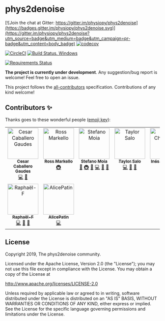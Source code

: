 <!--(https://raw.githubusercontent.com/physiopy/phys2denoise/master/docs/_static/phys2denoise_card.jpg)-->
<a name="readme"></a>
<!-- <img alt="physiopy" src="https://github.com/physiopy/phys2denoise/blob/master/docs/_static/phys2denoise_logo1280×640.png" height="150"> -->

phys2denoise
============

[![Join the chat at Gitter: https://gitter.im/physiopy/phys2denoise](https://badges.gitter.im/physiopy/phys2denoise.svg)](https://gitter.im/physiopy/phys2denoise?utm_source=badge&utm_medium=badge&utm_campaign=pr-badge&utm_content=body_badge)
[![codecov](https://codecov.io/gh/physiopy/phys2denoise/branch/master/graph/badge.svg)](https://codecov.io/gh/physiopy/phys2denoise)

[![CircleCI](https://circleci.com/gh/physiopy/phys2denoise.svg?branch=master&style=shield)](https://circleci.com/gh/physiopy/phys2denoise)
[![Build Status. Windows](https://dev.azure.com/physiopy/phys2denoise/_apis/build/status/physiopy.phys2denoise?branchName=master)](https://dev.azure.com/physiopy/phys2denoise/_build/latest?definitionId=1&branchName=master)
<!--[![See the documentation at: https://phys2denoise.readthedocs.io](https://readthedocs.org/projects/phys2denoise/badge/?version=latest)](https://phys2denoise.readthedocs.io/en/latest/?badge=latest)-->
[![Requirements Status](https://requires.io/github/physiopy/phys2denoise/requirements.svg?branch=master)](https://requires.io/github/physiopy/phys2denoise/requirements/?branch=master)

**The project is currently under development**.
Any suggestion/bug report is welcome! Feel free to open an issue.

This project follows the [all-contributors](https://github.com/all-contributors/all-contributors) specification. Contributions of any kind welcome!

## Contributors ✨

Thanks goes to these wonderful people ([emoji key](https://allcontributors.org/docs/en/emoji-key)):

<!-- ALL-CONTRIBUTORS-LIST:START - Do not remove or modify this section -->
<!-- prettier-ignore-start -->
<!-- markdownlint-disable -->
<table>
  <tbody>
    <tr>
      <td align="center" valign="top" width="12.5%"><a href="https://github.com/CesarCaballeroGaudes"><img src="https://avatars1.githubusercontent.com/u/7611340?v=4?s=100" width="100px;" alt="Cesar Caballero Gaudes"/><br /><sub><b>Cesar Caballero Gaudes</b></sub></a><br /><a href="https://github.com/physiopy/phys2denoise/commits?author=CesarCaballeroGaudes" title="Code">💻</a> <a href="#ideas-CesarCaballeroGaudes" title="Ideas, Planning, & Feedback">🤔</a></td>
      <td align="center" valign="top" width="12.5%"><a href="http://rossmarkello.com"><img src="https://avatars0.githubusercontent.com/u/14265705?v=4?s=100" width="100px;" alt="Ross Markello"/><br /><sub><b>Ross Markello</b></sub></a><br /><a href="#infra-rmarkello" title="Infrastructure (Hosting, Build-Tools, etc)">🚇</a></td>
      <td align="center" valign="top" width="12.5%"><a href="https://github.com/smoia"><img src="https://avatars3.githubusercontent.com/u/35300580?v=4?s=100" width="100px;" alt="Stefano Moia"/><br /><sub><b>Stefano Moia</b></sub></a><br /><a href="#data-smoia" title="Data">🔣</a> <a href="#infra-smoia" title="Infrastructure (Hosting, Build-Tools, etc)">🚇</a> <a href="#projectManagement-smoia" title="Project Management">📆</a> <a href="https://github.com/physiopy/phys2denoise/commits?author=smoia" title="Code">💻</a> <a href="#ideas-smoia" title="Ideas, Planning, & Feedback">🤔</a> <a href="https://github.com/physiopy/phys2denoise/commits?author=smoia" title="Documentation">📖</a></td>
      <td align="center" valign="top" width="12.5%"><a href="https://github.com/tsalo"><img src="https://avatars3.githubusercontent.com/u/8228902?v=4?s=100" width="100px;" alt="Taylor Salo"/><br /><sub><b>Taylor Salo</b></sub></a><br /><a href="https://github.com/physiopy/phys2denoise/commits?author=tsalo" title="Code">💻</a> <a href="#ideas-tsalo" title="Ideas, Planning, & Feedback">🤔</a> <a href="https://github.com/physiopy/phys2denoise/pulls?q=is%3Apr+reviewed-by%3Atsalo" title="Reviewed Pull Requests">👀</a></td>
      <td align="center" valign="top" width="12.5%"><a href="https://github.com/ineschh"><img src="https://avatars.githubusercontent.com/u/72545702?v=4?s=100" width="100px;" alt="Inés Chavarría"/><br /><sub><b>Inés Chavarría</b></sub></a><br /><a href="#infra-ineschh" title="Infrastructure (Hosting, Build-Tools, etc)">🚇</a></td>
      <td align="center" valign="top" width="12.5%"><a href="https://github.com/kristinazvolanek"><img src="https://avatars.githubusercontent.com/u/54590158?v=4?s=100" width="100px;" alt="Kristina Zvolanek"/><br /><sub><b>Kristina Zvolanek</b></sub></a><br /><a href="#infra-kristinazvolanek" title="Infrastructure (Hosting, Build-Tools, etc)">🚇</a> <a href="https://github.com/physiopy/phys2denoise/pulls?q=is%3Apr+reviewed-by%3Akristinazvolanek" title="Reviewed Pull Requests">👀</a> <a href="#userTesting-kristinazvolanek" title="User Testing">📓</a></td>
      <td align="center" valign="top" width="12.5%"><a href="https://github.com/rzlim08"><img src="https://avatars.githubusercontent.com/u/37033997?v=4?s=100" width="100px;" alt="rzlim08"/><br /><sub><b>rzlim08</b></sub></a><br /><a href="https://github.com/physiopy/phys2denoise/commits?author=rzlim08" title="Code">💻</a></td>
      <td align="center" valign="top" width="12.5%"><a href="https://github.com/TomasLenc"><img src="https://avatars.githubusercontent.com/u/10827440?v=4?s=100" width="100px;" alt="Tomas Lenc"/><br /><sub><b>Tomas Lenc</b></sub></a><br /><a href="https://github.com/physiopy/phys2denoise/issues?q=author%3ATomasLenc" title="Bug reports">🐛</a> <a href="https://github.com/physiopy/phys2denoise/commits?author=TomasLenc" title="Tests">⚠️</a></td>
    </tr>
    <tr>
      <td align="center" valign="top" width="12.5%"><a href="https://github.com/eril892"><img src="https://avatars.githubusercontent.com/u/91672536?v=4?s=100" width="100px;" alt="Raphaël-F"/><br /><sub><b>Raphaël-F</b></sub></a><br /><a href="https://github.com/physiopy/phys2denoise/commits?author=eril892" title="Code">💻</a> <a href="#userTesting-eril892" title="User Testing">📓</a> <a href="https://github.com/physiopy/phys2denoise/commits?author=eril892" title="Documentation">📖</a></td>
      <td align="center" valign="top" width="12.5%"><a href="https://github.com/AlicePatin"><img src="https://avatars.githubusercontent.com/u/44365985?v=4?s=100" width="100px;" alt="AlicePatin"/><br /><sub><b>AlicePatin</b></sub></a><br /><a href="https://github.com/physiopy/phys2denoise/commits?author=AlicePatin" title="Code">💻</a></td>
    </tr>
  </tbody>
</table>

<!-- markdownlint-restore -->
<!-- prettier-ignore-end -->

<!-- ALL-CONTRIBUTORS-LIST:END -->


License
-------

Copyright 2019, The phys2denoise community.

Licensed under the Apache License, Version 2.0 (the "License");
you may not use this file except in compliance with the License.
You may obtain a copy of the License at

http://www.apache.org/licenses/LICENSE-2.0

Unless required by applicable law or agreed to in writing, software
distributed under the License is distributed on an "AS IS" BASIS,
WITHOUT WARRANTIES OR CONDITIONS OF ANY KIND, either express or implied.
See the License for the specific language governing permissions and
limitations under the License.
